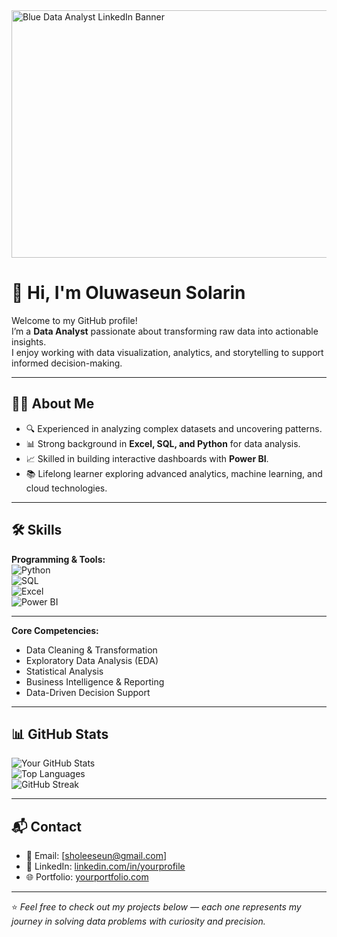 <img width="1584" height="396" alt="Blue Data Analyst LinkedIn Banner" src="https://github.com/user-attachments/assets/4b8f9238-b750-4894-a26a-990a528e4c45" />

# 👋 Hi, I'm Oluwaseun Solarin

Welcome to my GitHub profile!  
I’m a **Data Analyst** passionate about transforming raw data into actionable insights.  
I enjoy working with data visualization, analytics, and storytelling to support informed decision-making.  

---

## 🧑‍💼 About Me
- 🔍 Experienced in analyzing complex datasets and uncovering patterns.  
- 📊 Strong background in **Excel, SQL, and Python** for data analysis.  
- 📈 Skilled in building interactive dashboards with **Power BI**.  
- 📚 Lifelong learner exploring advanced analytics, machine learning, and cloud technologies.  

---

## 🛠️ Skills
**Programming & Tools:**  
![Python](https://img.shields.io/badge/Python-3776AB?style=for-the-badge&logo=python&logoColor=white)  
![SQL](https://img.shields.io/badge/SQL-4479A1?style=for-the-badge&logo=postgresql&logoColor=white)  
![Excel](https://img.shields.io/badge/Excel-217346?style=for-the-badge&logo=microsoftexcel&logoColor=white)  
![Power BI](https://img.shields.io/badge/Power_BI-F2C811?style=for-the-badge&logo=powerbi&logoColor=black)  

---

**Core Competencies:**  
- Data Cleaning & Transformation  
- Exploratory Data Analysis (EDA)  
- Statistical Analysis  
- Business Intelligence & Reporting  
- Data-Driven Decision Support  

---

## 📊 GitHub Stats
![Your GitHub Stats](https://github-readme-stats.vercel.app/api?username=Seun-Data-Analyst&show_icons=true&theme=tokyonight)  
![Top Languages](https://github-readme-stats.vercel.app/api/top-langs/?username=Seun-Data-Analyst&layout=compact&theme=tokyonight)  
![GitHub Streak](https://github-readme-streak-stats.herokuapp.com/?user=Seun-Data-Analyst&theme=tokyonight)  

---

## 📬 Contact
- 📧 Email: [sholeeseun@gmail.com]  
- 💼 LinkedIn: [linkedin.com/in/yourprofile](#)  
- 🌐 Portfolio: [yourportfolio.com](#)  

---

⭐️ *Feel free to check out my projects below — each one represents my journey in solving data problems with curiosity and precision.*


<!--
**Seun-Data-Analyst/Seun-Data-Analyst** is a ✨ _special_ ✨ repository because its `README.md` (this file) appears on your GitHub profile.

Here are some ideas to get you started:

- 🔭 I’m currently working on ...
- 🌱 I’m currently learning ...
- 👯 I’m looking to collaborate on ...
- 🤔 I’m looking for help with ...
- 💬 Ask me about ...
- 📫 How to reach me: ...
- 😄 Pronouns: ...
- ⚡ Fun fact: ...
-->

